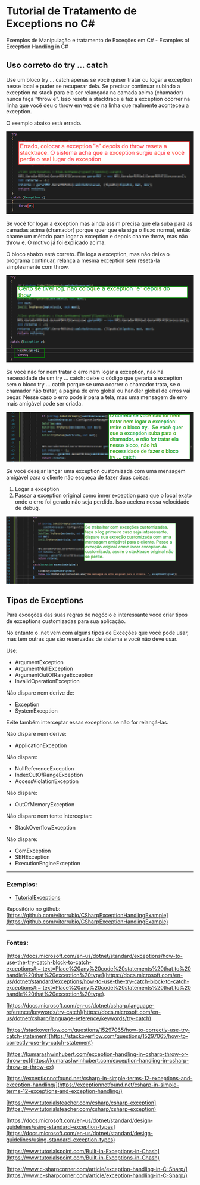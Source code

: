 # Tutorial de Tratamento de Exceptions no C#
Exemplos de Manipulação e tratamento de Exceções em C# - Examples of Exception Handling in C#


## Uso correto do try ... catch

Use um bloco try ... catch apenas se você quiser tratar ou logar a exception nesse local e puder se recuperar dela. Se precisar continuar subindo a exception na stack para ela ser relançada na camada acima (chamador) nunca faça &quot;throw e&quot;. Isso reseta a stacktrace e faz a exception ocorrer na linha que você deu o throw em vez de na linha que realmente aconteceu a exception.

O exemplo abaixo está errado.

![](./TutorialExceptions/img1.png)

Se você for logar a exception mas ainda assim precisa que ela suba para as camadas acima (chamador) porque quer que ela siga o fluxo normal, então chame um método para logar a exception e depois chame throw, mas não throw e. O motivo já foi explicado acima.

O bloco abaixo está correto. Ele loga a exception, mas não deixa o programa continuar, relança a mesma exception sem resetá-la simplesmente com throw.

![](./TutorialExceptions/img2.png)

Se você não for nem tratar o erro nem logar a exception, não há necessidade de um try ... catch: deixe o código que geraria a exception sem o bloco try ... catch porque se uma ocorrer o chamador trata, se o chamador não tratar, a página de erro global ou handler global de erros vai pegar. Nesse caso o erro pode ir para a tela, mas uma mensagem de erro mais amigável pode ser criada.

![](./TutorialExceptions/img3.png)

Se você desejar lançar uma exception customizada com uma mensagem amigável para o cliente não esqueça de fazer duas coisas:

1. Logar a exception
2. Passar a exception original como inner exception para que o local exato onde o erro foi gerado não seja perdido. Isso acelera nossa velocidade de debug.

![](./TutorialExceptions/img4.png)

## Tipos de Exceptions

Para exceções das suas regras de negócio é interessante você criar tipos de exceptions customizadas para sua aplicação.

No entanto o .net vem com alguns tipos de Exceções que você pode usar, mas tem outras que são reservadas de sistema e você não deve usar.

Use:

- ArgumentException
- ArgumentNullException
- ArgumentOutOfRangeException
- InvalidOperationException

Não dispare nem derive de:

- Exception
- SystemException

Evite também interceptar essas exceptions se não for relançá-las.

Não dispare nem derive:

- ApplicationException

Não dispare:

- NullReferenceException
- IndexOutOfRangeException
- AccessViolationException

Não dispare:

- OutOfMemoryException

Não dispare nem tente interceptar:

- StackOverflowException

Não dispare:

- ComException
- SEHException
- ExecutionEngineException

---

### Exemplos: 
- [TutorialExceptions](./TutorialExceptions/)

Repositório no github: [https://github.com/vitorrubio/CSharpExceptionHandlingExample](https://github.com/vitorrubio/CSharpExceptionHandlingExample)







---
### Fontes:

[https://docs.microsoft.com/en-us/dotnet/standard/exceptions/how-to-use-the-try-catch-block-to-catch-exceptions#:~:text=Place%20any%20code%20statements%20that,to%20handle%20that%20exception%20type](https://docs.microsoft.com/en-us/dotnet/standard/exceptions/how-to-use-the-try-catch-block-to-catch-exceptions#:~:text=Place%20any%20code%20statements%20that,to%20handle%20that%20exception%20type).

[https://docs.microsoft.com/en-us/dotnet/csharp/language-reference/keywords/try-catch](https://docs.microsoft.com/en-us/dotnet/csharp/language-reference/keywords/try-catch)

[https://stackoverflow.com/questions/15297065/how-to-correctly-use-try-catch-statement](https://stackoverflow.com/questions/15297065/how-to-correctly-use-try-catch-statement)

[https://kumarashwinhubert.com/exception-handling-in-csharp-throw-or-throw-ex](https://kumarashwinhubert.com/exception-handling-in-csharp-throw-or-throw-ex)

[https://exceptionnotfound.net/csharp-in-simple-terms-12-exceptions-and-exception-handling/](https://exceptionnotfound.net/csharp-in-simple-terms-12-exceptions-and-exception-handling/)

[https://www.tutorialsteacher.com/csharp/csharp-exception](https://www.tutorialsteacher.com/csharp/csharp-exception)

[https://docs.microsoft.com/en-us/dotnet/standard/design-guidelines/using-standard-exception-types](https://docs.microsoft.com/en-us/dotnet/standard/design-guidelines/using-standard-exception-types)

[https://www.tutorialspoint.com/Built-in-Exceptions-in-Chash](https://www.tutorialspoint.com/Built-in-Exceptions-in-Chash)

[https://www.c-sharpcorner.com/article/exception-handling-in-C-Sharp/](https://www.c-sharpcorner.com/article/exception-handling-in-C-Sharp/)